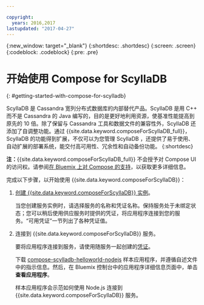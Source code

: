 ```yaml
---

copyright:
  years: 2016,2017
lastupdated: "2017-04-27"
---
```


{:new_window: target="_blank"}
{:shortdesc: .shortdesc}
{:screen: .screen}
{:codeblock: .codeblock}
{:pre: .pre}

# 开始使用 Compose for ScyllaDB
{: #getting-started-with-compose-for-scylladb}

ScyllaDB 是 Cassandra 宽列分布式数据库的内部替代产品。ScyllaDB 是用 C++ 而不是 Cassandra 的 Java 编写的，目的是更好地利用资源，使基准性能提高到原先的 10 倍。除了保留与 Cassandra 工具和数据文件的兼容性外，ScyllaDB 还添加了自调整功能。通过 {{site.data.keyword.composeForScyllaDB_full}}，ScyllaDB 的功能得到扩展，不仅可以为您管理 ScyllaDB ，还提供了易于使用、自动扩展的部署系统，能交付高可用性、冗余性和自动备份功能。
{:shortdesc}

**注：**{{site.data.keyword.composeForScyllaDB_full}} 不会授予对 Compose UI 的访问权。请参阅[在 Bluemix 上对 Compose 的支持](https://help.compose.com/docs/bluemix-compose-support)，以获取更多详细信息。

完成以下步骤，以开始使用 {{site.data.keyword.composeForScyllaDB}}：

1. [创建 {{site.data.keyword.composeForScyllaDB}} 实例](https://console.ng.bluemix.net/catalog/services/compose-for-scylladb/)。

   当您创建服务实例时，请选择服务的名称和凭证名称。保持服务处于未绑定状态；您可以稍后使用供应服务时提供的凭证，将应用程序连接到您的服务。“可用凭证”一节列出了各种凭证值。

2. 连接到 {{site.data.keyword.composeForScyllaDB}} 服务。

   要将应用程序连接到服务，请使用随服务一起创建的[凭证](./credentials.html)。

   下载 [compose-scylladb-helloworld-nodejs](https://github.com/IBM-Bluemix/compose-scylladb-helloworld-nodejs) 样本应用程序，并遵循自述文件中的指示信息。然后，在 Bluemix 控制台中的应用程序详细信息页面中，单击**查看应用程序**。

   样本应用程序会示范如何使用 Node.js 连接到 {{site.data.keyword.composeForScyllaDB}} 服务。
